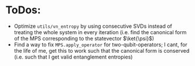 # ToDos:

* Optimize `utils/vn_entropy` by using consecutive SVDs instead of treating the whole system in every iteration (i.e. find the canonical form of the MPS corresponding to the statevector $\ket{\psi}$)
* Find a way to fix `MPS.apply_operator` for two-qubit-operators; I cant, for the life of me, get this to work such that the canonical form is conserved (i.e. such that I get valid entanglement entropies)